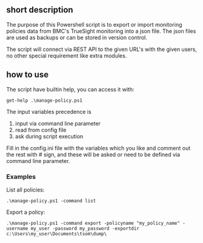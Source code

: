 ## short description

The purpose of this Powershell script is to export or import monitoring policies data from BMC's TrueSight monitoring into a json file. The json files are used as backups or can be stored in version control.

The script will connect via REST API to the given URL's with the given users, no other special requirement like extra modules.

## how to use

The script have builtin help, you can access it with:

    get-help .\manage-policy.ps1

The input variables precedence is

1. input via command line parameter
2. read from config file
3. ask during script execution

Fill in the config.ini file with the variables which you like and comment out the rest with # sign, and these will be asked or need to be defined via command line parameter.

### Examples

List all policies:

    .\manage-policy.ps1 -command list

Export a policy:

    .\manage-policy.ps1 -command export -policyname "my_policy_name" -username my_user -password my_password -exportdir c:\Users\my_user\Documents\tsom\dump\
